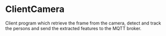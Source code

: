 ClientCamera
============

Client program which retrieve the frame from the camera, detect and track the persons and send the extracted features to the MQTT broker.
